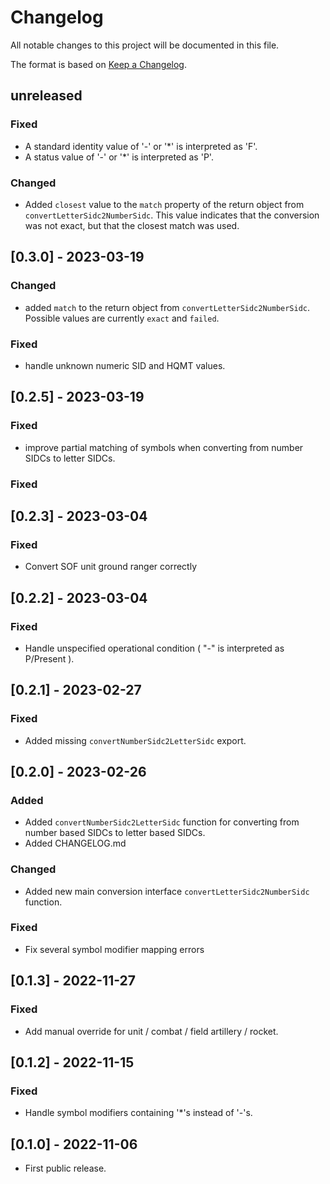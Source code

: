 # Changelog

All notable changes to this project will be documented in this file.

The format is based on [Keep a Changelog](https://keepachangelog.com/en/1.0.0/).

## unreleased

### Fixed

- A standard identity value of '-' or '*' is interpreted as 'F'.
- A status value of '-' or '*' is interpreted as 'P'.

### Changed

- Added `closest` value to the `match` property of the return object from `convertLetterSidc2NumberSidc`. This value
  indicates that the conversion was not exact, but that the closest match was used.

## [0.3.0] - 2023-03-19

### Changed

- added `match` to the return object from `convertLetterSidc2NumberSidc`. Possible values are currently `exact`
  and `failed`.

### Fixed

- handle unknown numeric SID and HQMT values.

## [0.2.5] - 2023-03-19

### Fixed

- improve partial matching of symbols when converting from number SIDCs to letter SIDCs.

### Fixed

## [0.2.3] - 2023-03-04

### Fixed

- Convert SOF unit ground ranger correctly

## [0.2.2] - 2023-03-04

### Fixed

- Handle unspecified operational condition ( "-" is interpreted as P/Present ).

## [0.2.1] - 2023-02-27

### Fixed

- Added missing `convertNumberSidc2LetterSidc` export.

## [0.2.0] - 2023-02-26

### Added

- Added `convertNumberSidc2LetterSidc` function for converting from number based SIDCs to letter based SIDCs.
- Added CHANGELOG.md

### Changed

- Added new main conversion interface `convertLetterSidc2NumberSidc` function.

### Fixed

- Fix several symbol modifier mapping errors

## [0.1.3] - 2022-11-27

### Fixed

- Add manual override for unit / combat / field artillery / rocket.

## [0.1.2] - 2022-11-15

### Fixed

- Handle symbol modifiers containing '\*'s instead of '-'s.

## [0.1.0] - 2022-11-06

- First public release.
